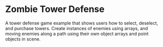 # Zombie Tower Defense

A tower defense game example that shows users how to select, deselect, and purchase towers. Create instances of enemies using arrays, and moving enemies along a path using their own object arrays and point objects in scene.